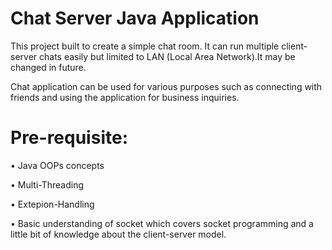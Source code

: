 
# Chat Server Java Application

This project built to create a simple chat room. It can run multiple client-server chats easily but limited to LAN (Local Area Network).It may be changed in future.

Chat application can be used for various purposes such as connecting with friends and using the application for business inquiries.

# Pre-requisite:
•	Java OOPs concepts

•	Multi-Threading 

•	Extepion-Handling

•	Basic understanding of socket which covers socket programming  and a little bit of knowledge about the client-server model.

  
